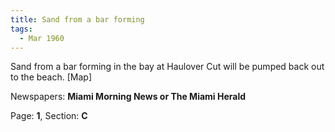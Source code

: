 ```yaml
---  
title: Sand from a bar forming  
tags:  
  - Mar 1960  
---  
```

  
Sand from a bar forming in the bay at Haulover Cut will be pumped back out to the beach. [Map]  
  
Newspapers: **Miami Morning News or The Miami Herald**  
  
Page: **1**, Section: **C** 

